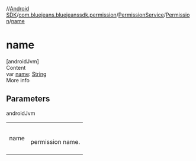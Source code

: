//[Android SDK](../../../../index.md)/[com.bluejeans.bluejeanssdk.permission](../../index.md)/[PermissionService](../index.md)/[Permission](index.md)/[name](name.md)



# name  
[androidJvm]  
Content  
var [name](name.md): [String](https://kotlinlang.org/api/latest/jvm/stdlib/kotlin/-string/index.html)  
More info  


## Parameters  
  
androidJvm  
  
| | |
|---|---|
| <a name="com.bluejeans.bluejeanssdk.permission/PermissionService.Permission/name/#/PointingToDeclaration/"></a>name| <a name="com.bluejeans.bluejeanssdk.permission/PermissionService.Permission/name/#/PointingToDeclaration/"></a><br><br>permission name.<br><br>|
  
  



